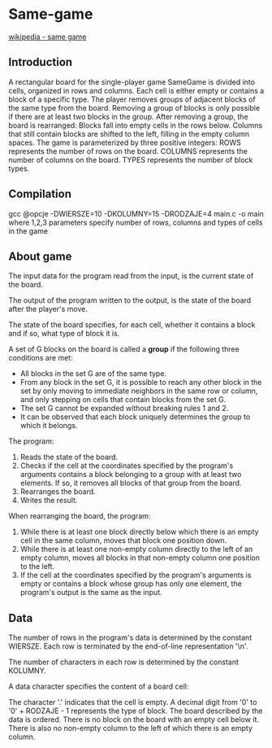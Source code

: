 # Same-game
[wikipedia - same game](https://en.wikipedia.org/wiki/SameGame)
## Introduction 
A rectangular board for the single-player game SameGame is divided into cells, organized in rows and columns.
Each cell is either empty or contains a block of a specific type.
The player removes groups of adjacent blocks of the same type from the board.
Removing a group of blocks is only possible if there are at least two blocks in the group.
After removing a group, the board is rearranged:
Blocks fall into empty cells in the rows below.
Columns that still contain blocks are shifted to the left, filling in the empty column spaces.
The game is parameterized by three positive integers:
ROWS represents the number of rows on the board.
COLUMNS represents the number of columns on the board.
TYPES represents the number of block types.

## Compilation
gcc @opcje -DWIERSZE=10 -DKOLUMNY=15 -DRODZAJE=4 main.c -o main
where 1,2,3 parameters specify number of rows, columns and types of cells in the game

## About game
The input data for the program read from the input, is the current state of the board.

The output of the program written to the output, is the state of the board after the player's move.

The state of the board specifies, for each cell, whether it contains a block and if so, what type of block it is.

A set of G blocks on the board is called a **group** if the following three conditions are met:

- All blocks in the set G are of the same type.
- From any block in the set G, it is possible to reach any other block in the set by only moving
  to immediate neighbors in the same row or column, and only stepping on cells that contain blocks from the set G.
- The set G cannot be expanded without breaking rules 1 and 2.
- It can be observed that each block uniquely determines the group to which it belongs.

The program:
1. Reads the state of the board.
2. Checks if the cell at the coordinates specified by the program's arguments contains a block belonging to a group with at least two elements. If so, it removes all blocks of that group from the board.
3. Rearranges the board.
4. Writes the result.
   
When rearranging the board, the program:
1. While there is at least one block directly below which there is an empty cell in the same column, moves that block one position down.
2. While there is at least one non-empty column directly to the left of an empty column, moves all blocks in that non-empty column one position to the left.
3. If the cell at the coordinates specified by the program's arguments is empty or contains a block whose group has only one element, the program's output is the same as the input.

## Data

The number of rows in the program's data is determined by the constant WIERSZE. Each row is terminated by the end-of-line representation '\n'.

The number of characters in each row is determined by the constant KOLUMNY.

A data character specifies the content of a board cell:

The character '.' indicates that the cell is empty.
A decimal digit from '0' to '0' + RODZAJE - 1 represents the type of block.
The board described by the data is ordered. There is no block on the board with an empty cell below it. There is also no non-empty column to the left of which there is an empty column.
